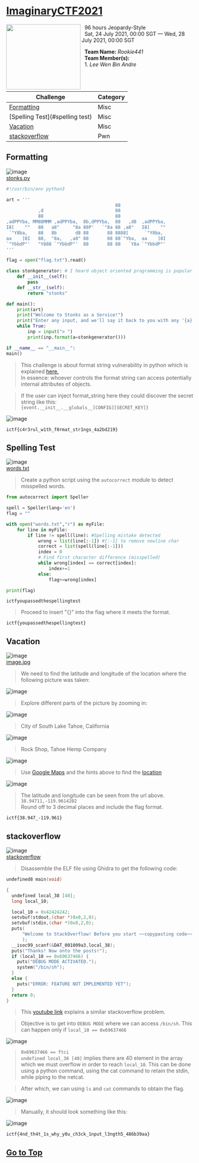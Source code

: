 # [ImaginaryCTF2021](https://2021.imaginaryctf.org/)

<img align="left" width="200" height="175" src="https://user-images.githubusercontent.com/68913871/127268030-8804cadb-df78-4deb-a02f-b0d8745399a7.png">

&nbsp; 96 hours Jeopardy-Style  
&nbsp; Sat, 24 July 2021, 00:00 SGT — Wed, 28 July 2021, 00:00 SGT  

&nbsp; **Team Name:** *Rookie441*  
&nbsp; **Team Member(s):**  
&nbsp; 1. *Lee Wen Bin Andre*  

<br/><br>

| Challenge | Category |
| --- | --- |
| [Formatting](#formatting)	| Misc |
| [Spelling Test](#spelling test)	| Misc |
| [Vacation](#vacation) | Misc |
| [stackoverflow](#stackoverflow) | Pwn |

## Formatting

![image](https://user-images.githubusercontent.com/68913871/127269715-17aaa809-c790-4f9c-af97-06d811d7d0bf.png)  
[stonks.py](https://imaginaryctf.org/r/14BD-stonks.py)

```python
#!/usr/bin/env python3

art = '''
                                         88
            ,d                           88
            88                           88
,adPPYba, MM88MMM ,adPPYba,  8b,dPPYba,  88   ,d8  ,adPPYba,
I8[    ""   88   a8"     "8a 88P'   `"8a 88 ,a8"   I8[    ""
 `"Y8ba,    88   8b       d8 88       88 8888[      `"Y8ba,
aa    ]8I   88,  "8a,   ,a8" 88       88 88`"Yba,  aa    ]8I
`"YbbdP"'   "Y888 `"YbbdP"'  88       88 88   `Y8a `"YbbdP"'
'''

flag = open("flag.txt").read()

class stonkgenerator: # I heard object oriented programming is popular
    def __init__(self):
        pass
    def __str__(self):
        return "stonks"

def main():
    print(art)
    print("Welcome to Stonks as a Service!")
    print("Enter any input, and we'll say it back to you with any '{a}' replaced with 'stonks'! Try it out!")
    while True:
        inp = input("> ")
        print(inp.format(a=stonkgenerator()))

if __name__ == "__main__":
main()
```

> This challenge is about format string vulnerability in python which is explained [here.](https://lucumr.pocoo.org/2016/12/29/careful-with-str-format/)  
In essence: whoever controls the format string can access potentially internal attributes of objects.

> If the user can inject format_string here they could discover the secret string like this:  
`{event.__init__.__globals__[CONFIG][SECRET_KEY]}`

![image](https://user-images.githubusercontent.com/68913871/127270247-96d8ac45-03eb-44b2-8eb3-7ca1abc51104.png)

`ictf{c4r3rul_w1th_f0rmat_str1ngs_4a2bd219}`

## Spelling Test

![image](https://user-images.githubusercontent.com/68913871/127271980-6473a4c6-763e-4430-847b-b8c8f03ca591.png)  
[words.txt](https://imaginaryctf.org/r/CBC8-words.txt)

> Create a python script using the `autocorrect` module to detect misspelled words.

```python
from autocorrect import Speller

spell = Speller(lang='en')
flag = ""

with open("words.txt","r") as myFile:
    for line in myFile:
        if line != spell(line): #Spelling mistake detected
            wrong = list(line[:-1]) #[:-1] to remove newline char
            correct = list(spell(line[:-1]))
            index = 0
            # Find first character difference (misspelled)
            while wrong[index] == correct[index]:
                index+=1
            else:
                flag+=wrong[index]

print(flag)
```

```
ictfyoupassedthespellingtest
```

> Proceed to insert "{}" into the flag where it meets the format.

`ictf{youpassedthespellingtest}`

## Vacation

![image](https://user-images.githubusercontent.com/68913871/127273077-5f92afa4-faab-48ba-a483-2c224fc4ff25.png)  
[image.jpg](https://imaginaryctf.org/r/EA9D-image.jpg)

> We need to find the latitude and longitude of the location where the following picture was taken:

![image](https://user-images.githubusercontent.com/68913871/127273152-104b32d3-cacb-4504-859d-a4b096d221cd.png)

> Explore different parts of the picture by zooming in:

![image](https://user-images.githubusercontent.com/68913871/127274229-74ccac71-71e5-4781-9925-2036abe9f8d3.png)

> City of South Lake Tahoe, California

![image](https://user-images.githubusercontent.com/68913871/127274244-d8a1cbbe-b658-47be-879f-84db209801a6.png)

> Rock Shop, Tahoe Hemp Company

![image](https://user-images.githubusercontent.com/68913871/127274276-5c5084f8-5c5a-4aa3-b1b1-8b6f4bf5af99.png)

> Use [Google Maps](https://www.google.com/maps) and the hints above to find the [location](https://www.google.com.sg/maps/@38.94711,-119.9614202,3a,75y,69.58h,78.62t/data=!3m6!1e1!3m4!1soFk1nXrY9AhpaaIpQOhM2g!2e0!7i16384!8i8192)

![image](https://user-images.githubusercontent.com/68913871/127274283-dfd80982-a2fe-42e3-9ce4-97a9e95e9e2d.png)

> The latitude and longitude can be seen from the url above. `38.94711,-119.9614202`   
Round off to 3 decimal places and include the flag format.

`ictf{38.947_-119.961}`

## stackoverflow

![image](https://user-images.githubusercontent.com/68913871/127276966-9ea4fc38-158e-4f22-ad2a-da8e7a45f235.png)  
[stackoverflow](https://imaginaryctf.org/r/E795-stackoverflow)

> Disassemble the ELF file using Ghidra to get the following code:

```c
undefined8 main(void)

{
  undefined local_38 [40];
  long local_10;

  local_10 = 0x42424242;
  setvbuf(stdout,(char *)0x0,2,0);
  setvbuf(stdin,(char *)0x0,2,0);
  puts(
      "Welcome to StackOverflow! Before you start ~~copypasting code~~ asking good questions, we would like you to answer a question. What\'s your favorite color?"
      );
  __isoc99_scanf(&DAT_001009a3,local_38);
  puts("Thanks! Now onto the posts!");
  if (local_10 == 0x69637466) {
    puts("DEBUG MODE ACTIVATED.");
    system("/bin/sh");
  }
  else {
    puts("ERROR: FEATURE NOT IMPLEMENTED YET");
  }
  return 0;
}
```

> This [youtube link](https://www.youtube.com/watch?v=yH8kzOkA_vw) explains a similar stackoverflow problem.

>  Objective is to get into `DEBUG MODE` where we can access `/bin/sh`. This can happen only if `local_10 == 0x69637466`

![image](https://user-images.githubusercontent.com/68913871/127277239-8ccb5558-6a96-4fab-9f23-0dd612ab3f6d.png)

> `0x69637466 == ftci`  
`undefined local_38 [40]` implies there are 40 element in the array which we must overflow in order to reach `local_10`. This can be done using a python command, using
the cat command to retain the stdin, while piping to the netcat.

> After which, we can using `ls` and `cat` commands to obtain the flag.

![image](https://user-images.githubusercontent.com/68913871/127277273-c0023d99-06eb-4114-82b6-c703ff3188f3.png)

> Manually, it should look something like this:

![image](https://user-images.githubusercontent.com/68913871/127277321-1afbf448-75e2-406e-a4a4-9c9b1588693c.png)

`ictf{4nd_th4t_1s_why_y0u_ch3ck_1nput_l3ngth5_486b39aa}`

## [Go to Top](#imaginaryctf2021)
